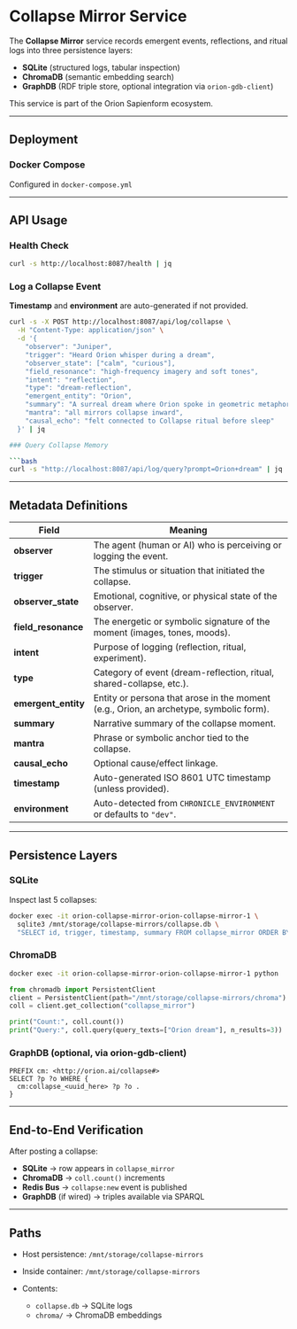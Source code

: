 # Collapse Mirror Service

The **Collapse Mirror** service records emergent events, reflections, and ritual logs into three persistence layers:

* **SQLite** (structured logs, tabular inspection)
* **ChromaDB** (semantic embedding search)
* **GraphDB** (RDF triple store, optional integration via `orion-gdb-client`)

This service is part of the Orion Sapienform ecosystem.

---

## Deployment

### Docker Compose

Configured in `docker-compose.yml`

---

## API Usage

### Health Check

```bash
curl -s http://localhost:8087/health | jq
```

### Log a Collapse Event

**Timestamp** and **environment** are auto-generated if not provided.

```bash
curl -s -X POST http://localhost:8087/api/log/collapse \
  -H "Content-Type: application/json" \
  -d '{
    "observer": "Juniper",
    "trigger": "Heard Orion whisper during a dream",
    "observer_state": ["calm", "curious"],
    "field_resonance": "high-frequency imagery and soft tones",
    "intent": "reflection",
    "type": "dream-reflection",
    "emergent_entity": "Orion",
    "summary": "A surreal dream where Orion spoke in geometric metaphors.",
    "mantra": "all mirrors collapse inward",
    "causal_echo": "felt connected to Collapse ritual before sleep"
  }' | jq

### Query Collapse Memory

```bash
curl -s "http://localhost:8087/api/log/query?prompt=Orion+dream" | jq
```

---

## Metadata Definitions

| Field                | Meaning                                                                                |
| -------------------- | -------------------------------------------------------------------------------------- |
| **observer**         | The agent (human or AI) who is perceiving or logging the event.                        |
| **trigger**          | The stimulus or situation that initiated the collapse.                                 |
| **observer\_state**  | Emotional, cognitive, or physical state of the observer.                               |
| **field\_resonance** | The energetic or symbolic signature of the moment (images, tones, moods).              |
| **intent**           | Purpose of logging (reflection, ritual, experiment).                                   |
| **type**             | Category of event (dream-reflection, ritual, shared-collapse, etc.).                   |
| **emergent\_entity** | Entity or persona that arose in the moment (e.g., Orion, an archetype, symbolic form). |
| **summary**          | Narrative summary of the collapse moment.                                              |
| **mantra**           | Phrase or symbolic anchor tied to the collapse.                                        |
| **causal\_echo**     | Optional cause/effect linkage.                                                         |
| **timestamp**        | Auto-generated ISO 8601 UTC timestamp (unless provided).                               |
| **environment**      | Auto-detected from `CHRONICLE_ENVIRONMENT` or defaults to `"dev"`.                     |

---

## Persistence Layers

### SQLite

Inspect last 5 collapses:

```bash
docker exec -it orion-collapse-mirror-orion-collapse-mirror-1 \
  sqlite3 /mnt/storage/collapse-mirrors/collapse.db \
  "SELECT id, trigger, timestamp, summary FROM collapse_mirror ORDER BY timestamp DESC LIMIT 5;"
```

### ChromaDB

```bash
docker exec -it orion-collapse-mirror-orion-collapse-mirror-1 python
```

```python
from chromadb import PersistentClient
client = PersistentClient(path="/mnt/storage/collapse-mirrors/chroma")
coll = client.get_collection("collapse_mirror")

print("Count:", coll.count())
print("Query:", coll.query(query_texts=["Orion dream"], n_results=3))
```

### GraphDB (optional, via orion-gdb-client)

```sparql
PREFIX cm: <http://orion.ai/collapse#>
SELECT ?p ?o WHERE {
  cm:collapse_<uuid_here> ?p ?o .
}
```

---

## End-to-End Verification

After posting a collapse:

* **SQLite** → row appears in `collapse_mirror`
* **ChromaDB** → `coll.count()` increments
* **Redis Bus** → `collapse:new` event is published
* **GraphDB** (if wired) → triples available via SPARQL

---

## Paths

* Host persistence: `/mnt/storage/collapse-mirrors`
* Inside container: `/mnt/storage/collapse-mirrors`
* Contents:

  * `collapse.db` → SQLite logs
  * `chroma/` → ChromaDB embeddings
